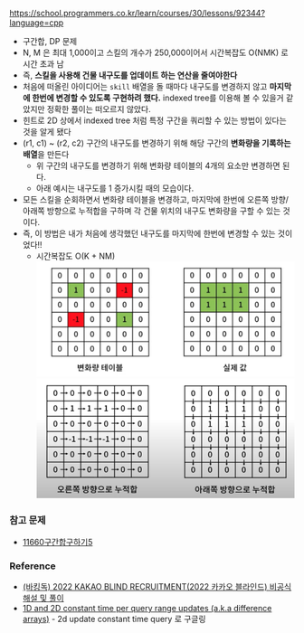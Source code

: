 https://school.programmers.co.kr/learn/courses/30/lessons/92344?language=cpp


- 구간합, DP 문제
- N, M 은 최대 1,000이고 스킬의 개수가 250,000이어서 시간복잡도 O(NMK) 로 시간 초과 남
- 즉, **스킬을 사용해 건물 내구도를 업데이트 하는 연산을 줄여야한다**
- 처음에 떠올린 아이디어는 `skill` 배열을 돌 때마다 내구도를 변경하지 않고 **마지막에 한번에 변경할 수 있도록 구현하려 했다.** indexed tree를 이용해 볼 수 있을거 같았지만 정확한 풀이는 떠오르지 않았다.
- 힌트로 2D 상에서 indexed tree 처럼 특정 구간을 쿼리할 수 있는 방법이 있다는 것을 알게 됐다
- (r1, c1) ~ (r2, c2) 구간의 내구도를 변경하기 위해 해당 구간의 **변화량을 기록하는 배열**을 만든다
	- 위 구간의 내구도를 변경하기 위해 변화량 테이블의 4개의 요소만 변경하면 된다.
	- 아래 예시는 내구도를 1 증가시킬 때의 모습이다.
- 모든 스킬을 순회하면서 변화량 테이블을 변경하고, 마지막에 한번에 오른쪽 방향/아래쪽 방향으로 누적합을 구하며 각 건물 위치의 내구도 변화량을 구할 수 있는 것이다.
- 즉, 이 방법은 내가 처음에 생각했던 내구도를 마지막에 한번에 변경할 수 있는 것이었다!!
	- 시간복잡도 O(K + NM)
	![스크린샷 2023-10-05 19.36.24](../스크린샷%202023-10-05%2019.36.24.png)
	![스크린샷 2023-10-05 19.36.40](../스크린샷%202023-10-05%2019.36.40.png)


### 참고 문제

- [11660구간합구하기5](../boj/11660구간합구하기5.md)


### Reference

- [(바킹독) 2022 KAKAO BLIND RECRUITMENT(2022 카카오 블라인드) 비공식 해설 및 풀이]()
- [1D and 2D constant time per query range updates (a.k.a difference arrays)]() - 2d update constant time query 로 구글링